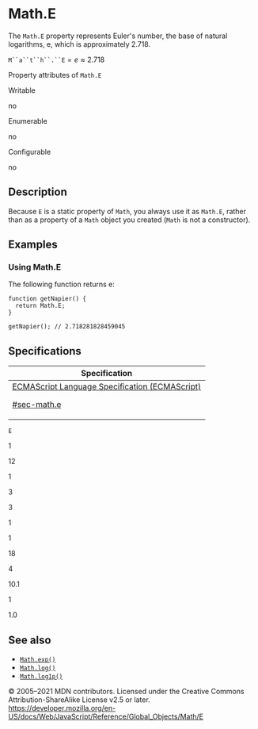 # Math.E

The `Math.E` property represents Euler's number, the base of natural logarithms, e, which is approximately 2.718.

` M``a``t``h``.``E ` = *e* ≈ 2.718

Property attributes of `Math.E`

Writable

no

Enumerable

no

Configurable

no

## Description

Because `E` is a static property of `Math`, you always use it as `Math.E`, rather than as a property of a `Math` object you created (`Math` is not a constructor).

## Examples

### Using Math.E

The following function returns e:

    function getNapier() {
      return Math.E;
    }

    getNapier(); // 2.718281828459045

## Specifications

<table>
<thead>
<tr class="header">
<th>Specification</th>
</tr>
</thead>
<tbody>
<tr class="odd">
<td>
<a href="https://tc39.es/ecma262/#sec-math.e">ECMAScript Language Specification (ECMAScript)
<br/>

<span class="small">#sec-math.e</span>
</a>
</td>
</tr>
</tbody>
</table>

`E`

1

12

1

3

3

1

1

18

4

10.1

1

1.0

## See also

-   [`Math.exp()`](exp)
-   [`Math.log()`](log)
-   [`Math.log1p()`](log1p)

© 2005–2021 MDN contributors.
Licensed under the Creative Commons Attribution-ShareAlike License v2.5 or later.
<a href="https://developer.mozilla.org/en-US/docs/Web/JavaScript/Reference/Global_Objects/Math/E" class="_attribution-link">https://developer.mozilla.org/en-US/docs/Web/JavaScript/Reference/Global_Objects/Math/E</a>
